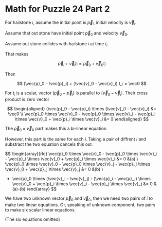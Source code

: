 # Math for Puzzle 24 Part 2

For hailstone $i$, assume the initial point is $\vec{p}_i$, initial velocity is $\vec{v}_i$.

Assume that out stone have initial point $\vec{p}_0$ and velocity $\vec{v}_0$.

Assume out stone collides with hailstone $i$ at time $t_i$.

That makes

$$
\vec{p}_i + \vec{v}_i t_i = \vec{p}_0 + \vec{v}_0 t_i
$$

Then

$$
(\vec{p}_0 - \vec{p}_i) + (\vec{v}_0 - \vec{v}_i) t_i = \vec0
$$

For $t_i$ is a scalar, vector $(\vec{p}_0 - \vec{p}_i)$ is parallel to $(\vec{v}_0 - \vec{v}_i)$. Their cross product is zero vector

$$
\begin{aligned}
(\vec{p}_0 - \vec{p}_i) \times (\vec{v}_0 - \vec{v}_i) &= \vec0 \\
\vec{p}_0 \times \vec{v}_0 -
\vec{p}_0 \times \vec{v}_i -
\vec{p}_i \times \vec{v}_0 +
\vec{p}_i \times \vec{v}_i &= 0
\end{aligned}
$$

The $\vec{p}_0 \times \vec{v}_0$ part makes this a bi-linear equation.

However, this part is the same for each $i$. Taking a pair of diffrent $i$ and substract the two equation cancels this out.

$$
\begin{array}{rlc}
\vec{p}_0 \times \vec{v}_0 -
\vec{p}_0 \times \vec{v}_i -
\vec{p}_i \times \vec{v}_0 +
\vec{p}_i \times \vec{v}_i &= 0 &(a) \\
\vec{p}_0 \times \vec{v}_0 -
\vec{p}_0 \times \vec{v}_j -
\vec{p}_j \times \vec{v}_0 +
\vec{p}_j \times \vec{v}_j &= 0 &(b) \\

- \vec{p}_0 \times (\vec{v}_i - \vec{v}_j) -
(\vec{p}_i - \vec{p}_j) \times \vec{v}_0 +
\vec{p}_i \times \vec{v}_i - \vec{p}_j \times \vec{v}_j &= 0 &(a)-(b)
\end{array}
$$

We have two unknown vector $\vec{p}_0$ and $\vec{v}_0$, then we need two pairs of $i$ to make two linear equations. Or, speaking of unknown component, two pairs to make six scalar linear equations.

(The six equations omitted)
